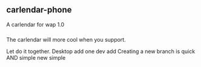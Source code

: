 ## carlendar-phone
A carlendar for wap
1.0

###
The carlendar will more cool when you support.

Let do it together.
Desktop add one
dev add
Creating a new branch is quick AND simple
new simple
